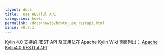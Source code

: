 ```yaml
---
layout: docs
title:  Use RESTful API
categories: howto
permalink: /docs/howto/howto_use_restapi.html
since: v0.7.1
---
```


Kylin 4.0 支持的 REST API 及其用法在 Apache Kylin Wiki 页面列出：
[Apache Kylin4.0 RESTful API](https://cwiki.apache.org/confluence/display/KYLIN/REST+API)